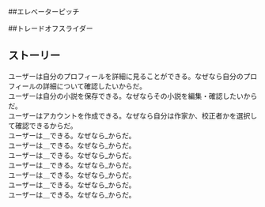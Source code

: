 ##エレベーターピッチ


##トレードオフスライダー


## ストーリー

ユーザーは自分のプロフィールを詳細に見ることができる。なぜなら自分のプロフィールの詳細について確認したいからだ。  
ユーザーは自分の小説を保存できる。なぜならその小説を編集・確認したいからだ。  
ユーザーはアカウントを作成できる。なぜなら自分は作家か、校正者かを選択して確認できるからだ。  
ユーザーは＿できる。なぜなら_からだ。  
ユーザーは＿できる。なぜなら_からだ。  
ユーザーは＿できる。なぜなら_からだ。  
ユーザーは＿できる。なぜなら_からだ。  
ユーザーは＿できる。なぜなら_からだ。  
ユーザーは＿できる。なぜなら_からだ。  
ユーザーは＿できる。なぜなら_からだ。  
